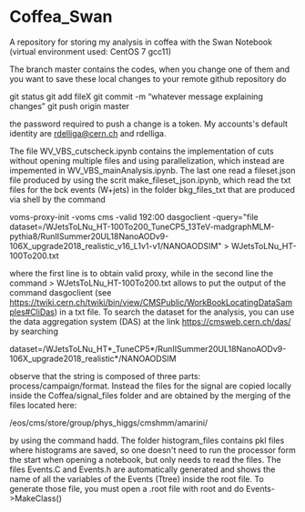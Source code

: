 # Coffea_Swan
A repository for storing my analysis in coffea with the Swan Notebook (virtual environment used: CentOS 7 gcc11)

The branch master contains the codes, when you change one of them and you want to save these local changes to your remote github repository do

git status
git add fileX 
git commit -m “whatever message explaining changes”
git push origin master

the password required to push a change is a token. My accounts's default identity are rdelliga@cern.ch and rdelliga.

The file  WV_VBS_cutscheck.ipynb contains the implementation of cuts without opening multiple files and using parallelization, which instead are impemented in  WV_VBS_mainAnalysis.ipynb.
The last one read a fileset.json file produced by using the scrit make_fileset_json.ipynb, which read the txt files for the bck events (W+jets) in the folder bkg_files_txt that are produced via shell by the command

voms-proxy-init -voms cms -valid 192:00
dasgoclient -query="file dataset=/WJetsToLNu_HT-100To200_TuneCP5_13TeV-madgraphMLM-pythia8/RunIISummer20UL18NanoAODv9-106X_upgrade2018_realistic_v16_L1v1-v1/NANOAODSIM" > WJetsToLNu_HT-100To200.txt 

where the first line is to obtain valid proxy, while in the second line the command > WJetsToLNu_HT-100To200.txt allows to put the output of the command dasgoclient (see https://twiki.cern.ch/twiki/bin/view/CMSPublic/WorkBookLocatingDataSamples#CliDas) in a txt file.
To search the dataset for the analysis, you can use the data aggregation system (DAS) at the link https://cmsweb.cern.ch/das/ by searching

dataset=/WJetsToLNu_HT*_TuneCP5*/RunIISummer20UL18NanoAODv9-106X_upgrade2018_realistic*/NANOAODSIM

observe that the string is composed of three parts: process/campaign/format. 
Instead the files for the signal are copied locally inside the Coffea/signal_files folder and are obtained by the merging of the files located here:

/eos/cms/store/group/phys_higgs/cmshmm/amarini/

by using the command hadd.
The folder histogram_files contains pkl files where histograms are saved, so one doesn't need to run the processor form the start when opening a notebook, but only needs to read the files.
The files Events.C and Events.h are automatically generated and shows the name of all the variables of the Events (Ttree) inside the root file.
To generate those file, you must open a .root file with root and do
Events->MakeClass()




